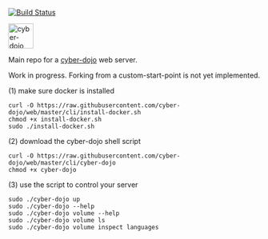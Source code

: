 [![Build Status](https://travis-ci.org/cyber-dojo/web.svg?branch=master)](https://travis-ci.org/cyber-dojo/web)

<img src="https://raw.githubusercontent.com/cyber-dojo/web/master/public/images/home_page_logo.png" alt="cyber-dojo yin/yang logo" width="50px" height="50px"/>

Main repo for a [cyber-dojo](http://cyber-dojo.org) web server.

Work in progress. Forking from a custom-start-point is not yet implemented.

(1) make sure docker is installed

```
curl -O https://raw.githubusercontent.com/cyber-dojo/web/master/cli/install-docker.sh
chmod +x install-docker.sh
sudo ./install-docker.sh
```

(2) download the cyber-dojo shell script

```
curl -O https://raw.githubusercontent.com/cyber-dojo/web/master/cli/cyber-dojo
chmod +x cyber-dojo
```

(3) use the script to control your server

```
sudo ./cyber-dojo up
sudo ./cyber-dojo --help
sudo ./cyber-dojo volume --help
sudo ./cyber-dojo volume ls
sudo ./cyber-dojo volume inspect languages
```
